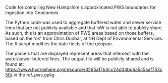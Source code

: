 Code for compiling New Hampshire's approximated PWS boundaries for ingestion into Geoconnex

The Python code was used to aggregate buffered water and sewer service lines that are not publicly available and that IoW is not able to publcly share.
As such, this is an approximation of PWS areas based on those buffers, based on the 'ok' from Chris Dunbar, at NH Dept of Environmental Services.
The R script modifies the date fields of the geojson.

The parcels that are displayed represent areas that intersect with the water/sewer bufered lines.
The output file will be publicly shared and is found at: https://www.hydroshare.org/resource/3295a17b4cc24d34bd6a5c5aaf753c50/ in the ref_pws.gpkg


